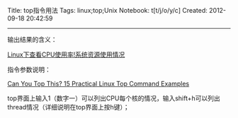 Title: top指令用法
Tags: linux;top;Unix
Notebook: t[t/j/o/y/c]
Created: 2012-09-18 20:42:59

------

输出结果的含义：

[Linux下查看CPU使用率!系统资源使用情况]( http://blog.csdn.net/jackyren007/article/details/3728075 )

指令参数说明：

[Can You Top This? 15 Practical Linux Top Command Examples]( http://www.thegeekstuff.com/2010/01/15-practical-unix-linux-top-command-examples/ )

 


top界面上输入1（数字一）可以列出CPU每个核的情况，输入shift+h可以列出thread情况（详细说明在top界面上按h键）；